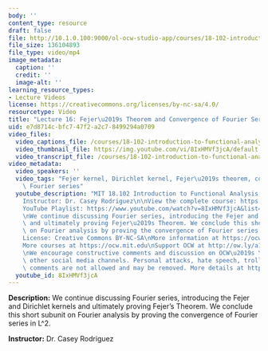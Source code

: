 ```yaml
---
body: ''
content_type: resource
draft: false
file: http://10.1.0.100:9000/ol-ocw-studio-app/courses/18-102-introduction-to-functional-analysis-spring-2021/18102-sp21-lecture-16_360p_16_9.mp4
file_size: 136104893
file_type: video/mp4
image_metadata:
  caption: ''
  credit: ''
  image-alt: ''
learning_resource_types:
- Lecture Videos
license: https://creativecommons.org/licenses/by-nc-sa/4.0/
resourcetype: Video
title: "Lecture 16: Fejer\u2019s Theorem and Convergence of Fourier Series"
uid: e7d8714c-bfc7-47f2-a2c7-8499294a0709
video_files:
  video_captions_file: /courses/18-102-introduction-to-functional-analysis-spring-2021/1WLUcGY6_kxyR6eTmnGkcS2nR9ATRXFkE_transcript.webvtt
  video_thumbnail_file: https://img.youtube.com/vi/8IxHMVf3jcA/default.jpg
  video_transcript_file: /courses/18-102-introduction-to-functional-analysis-spring-2021/1WLUcGY6_kxyR6eTmnGkcS2nR9ATRXFkE_transcript.pdf
video_metadata:
  video_speakers: ''
  video_tags: "Fejer kernel, Dirichlet kernel, Fejer\u2019s theorem, convergence of\
    \ Fourier series"
  youtube_description: "MIT 18.102 Introduction to Functional Analysis, Spring 2021\n\
    Instructor: Dr. Casey Rodriguez\n\nView the complete course: https://ocw.mit.edu/courses/18-102-introduction-to-functional-analysis-spring-2021/\n\
    YouTube Playlist: https://www.youtube.com/watch?v=8IxHMVf3jcA&list=PLUl4u3cNGP63micsJp_--fRAjZXPrQzW_&index=16\n\
    \nWe continue discussing Fourier series, introducing the Fejer and Dirichlet kernels\
    \ and ultimately proving Fejer\u2019s Theorem. We conclude this short subunit\
    \ on Fourier analysis by proving the convergence of Fourier series in L^2.\n\n\
    License: Creative Commons BY-NC-SA\nMore information at https://ocw.mit.edu/terms\n\
    More courses at https://ocw.mit.edu\nSupport OCW at http://ow.ly/a1If50zVRlQ\n\
    \nWe encourage constructive comments and discussion on OCW\u2019s YouTube and\
    \ other social media channels. Personal attacks, hate speech, trolling, and inappropriate\
    \ comments are not allowed and may be removed. More details at https://ocw.mit.edu/comments."
  youtube_id: 8IxHMVf3jcA
---
```

**Description:** We continue discussing Fourier series, introducing the Fejer and Dirichlet kernels and ultimately proving Fejer’s Theorem. We conclude this short subunit on Fourier analysis by proving the convergence of Fourier series in L^2.

**Instructor:** Dr. Casey Rodriguez